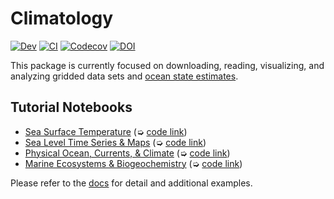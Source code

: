 # Climatology

[![Dev](https://img.shields.io/badge/docs-dev-blue.svg)](https://JuliaOcean.github.io/Climatology.jl/dev)
[![CI](https://github.com/JuliaOcean/Climatology.jl/actions/workflows/ci.yml/badge.svg)](https://github.com/JuliaOcean/Climatology.jl/actions/workflows/ci.yml)
[![Codecov](https://codecov.io/gh/JuliaOcean/Climatology.jl/branch/master/graph/badge.svg)](https://codecov.io/gh/JuliaOcean/Climatology.jl)
[![DOI](https://zenodo.org/badge/260376633.svg)](https://zenodo.org/badge/latestdoi/260376633)

This package is currently focused on downloading, reading, visualizing, and analyzing gridded data sets and [ocean state estimates](http://dx.doi.org/10.5194/gmd-8-3071-2015). 

## Tutorial Notebooks

- [Sea Surface Temperature](https://JuliaOcean.github.io/Climatology.jl/dev/examples/sst_anomaly_notebook.html) (➭ [code link](https://raw.githubusercontent.com/JuliaOcean/Climatology.jl/master/examples/OISST/sst_anomaly_notebook.jl))
- [Sea Level Time Series & Maps](https://JuliaOcean.github.io/Climatology.jl/dev/examples/NSLCT_notebook.html) (➭ [code link](https://raw.githubusercontent.com/JuliaOcean/Climatology.jl/master/examples/NSLCT/NSLCT_notebook.jl))
- [Physical Ocean, Currents, & Climate](https://JuliaOcean.github.io/Climatology.jl/dev/examples/ECCO_standard_plots.html) (➭ [code link](https://raw.githubusercontent.com/JuliaOcean/Climatology.jl/master/examples/ECCO/ECCO_standard_plots.jl))
- [Marine Ecosystems & Biogeochemistry](https://JuliaOcean.github.io/Climatology.jl/dev/examples/CBIOMES_climatology_plot.html) (➭ [code link](https://raw.githubusercontent.com/JuliaOcean/Climatology.jl/master/examples/CBIOMES/CBIOMES_climatology_plot.jl))

Please refer to the [docs](https://JuliaOcean.github.io/Climatology.jl/dev) for detail and additional examples.

